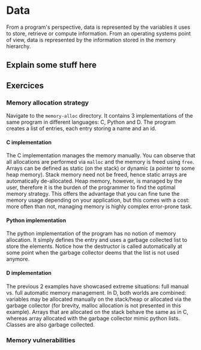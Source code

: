 # Data

From a program's perspective, data is represented by the variables it uses to store,
retrieve or compute information. From an operating systems point of view, data is
represented by the information stored in the memory hierarchy.

## Explain some stuff here

## Exercices

### Memory allocation strategy

Navigate to the `memory-alloc` directory. It contains 3 implementations of the same program in different languages:
C, Python and D. The program creates a list of entries, each entry storing a name and an id.

#### C implementation

The C implementation manages the memory manually. You can observe that all allocations
are performed via `malloc` and the memory is freed using `free`. Arrays can be defined
as static (on the stack) or dynamic (a pointer to some heap memory). Stack memory need
not be freed, hence static arrays are automatically de-allocated. Heap memory, however,
is managed by the user, therefore it is the burden of the programmer to find the optimal
memory strategy. This offers the advantage that you can fine tune the memory usage
depending on your application, but this comes with a cost: more often than not, managing
memory is highly complex error-prone task.

#### Python implementation

The python implementation of the program has no notion of memory allocation. It simply
defines the entry and uses a garbage collected list to store the elements. Notice how
the destructor is called automatically at some point when the garbage collector
deems that the list is not used anymore.

#### D implementation

The previous 2 examples have showcased extreme situations: full manual vs.
full automatic memory management. In D, both worlds are combined: variables
may be allocated manually on the stack/heap or allocated via the garbage collector
(for brevity, malloc allocation is not presented in this example). Arrays that
are allocated on the stack behave the same as in C, whereas array allocated with
the garbage collector mimic python lists. Classes are also garbage collected.

### Memory vulnerabilities

